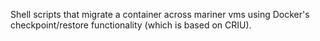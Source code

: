 Shell scripts that migrate a container across mariner vms using Docker's checkpoint/restore functionality (which is based on CRIU).
